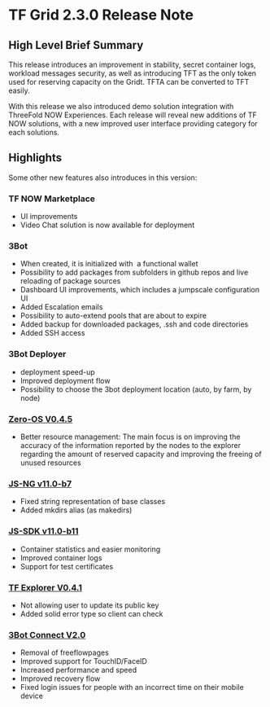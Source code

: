# TF Grid 2.3.0 Release Note

## High Level Brief Summary

This release introduces an improvement in stability, secret container logs, workload messages security, as well as introducing TFT as the only token used for reserving capacity on the Gridt. TFTA can be converted to TFT easily.

With this release we also introduced demo solution integration with ThreeFold NOW Experiences. Each release will reveal new additions of TF NOW solutions, with a new improved user interface providing category for each solutions.

## Highlights

Some other new features also introduces in this version:

### TF NOW Marketplace

- UI improvements
- Video Chat solution is now available for deployment

### 3Bot

- When created, it is initialized with  a functional wallet
- Possibility to add packages from subfolders in github repos and live reloading of package sources
- Dashboard UI improvements, which includes a jumpscale configuration UI
- Added Escalation emails
- Possibility to auto-extend pools that are about to expire
- Added backup for downloaded packages, .ssh and code directories
- Added SSH access

### 3Bot Deployer

- deployment speed-up
- Improved deployment flow
- Possibility to choose the 3bot deployment location (auto, by farm, by node)

### [Zero-OS V0.4.5](https://github.com/threefoldtech/zos/releases/tag/v0.4.5-rc2)

- Better resource management:
The main focus is on improving the accuracy of the information reported by the nodes to the explorer regarding the amount of reserved capacity and improving the freeing of unused resources

### [JS-NG v11.0-b7](github.com/threefoldtech/js-ng/releases/tag/v11.0-b7)

- Fixed string representation of base classes
- Added mkdirs alias (as makedirs)

### [JS-SDK v11.0-b11](https://github.com/threefoldtech/js-sdk/releases/tag/untagged-14056cea521a03496a1f)

- Container statistics and easier monitoring
- Improved container logs
- Support for test certificates

### [TF Explorer V0.4.1](github.com/threefoldtech/tfexplorer/releases/tag/v0.4.1)

- Not allowing user to update its public key
- Added solid error type so client can check

### [3Bot Connect V2.0](https://github.com/threefoldtech/3Bot_connect/releases/tag/v2.0.0)

- Removal of freeflowpages
- Improved support for TouchID/FaceID
- Increased performance and speed
- Improved recovery flow
- Fixed login issues for people with an incorrect time on their mobile device
